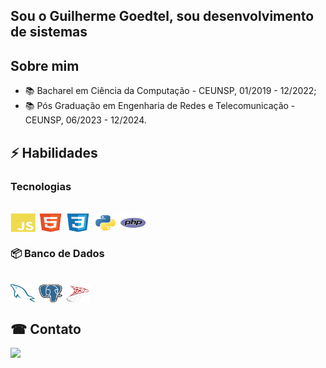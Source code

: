 ## Sou o Guilherme Goedtel, sou desenvolvimento de sistemas 

## Sobre mim

* 📚 Bacharel em Ciência da Computação - CEUNSP, 01/2019 - 12/2022;
* 📚 Pós Graduação em Engenharia de Redes e Telecomunicação - CEUNSP, 06/2023 - 12/2024.

 ## ⚡ Habilidades
 ### Tecnologias
<div style="display: inline_block"><br>
  <img align="center" alt="Guilherme-Js" height="30" width="40" src="https://raw.githubusercontent.com/devicons/devicon/master/icons/javascript/javascript-plain.svg">
  <img align="center" alt="Guilherme-HTML" height="30" width="40" src="https://raw.githubusercontent.com/devicons/devicon/master/icons/html5/html5-original.svg">
  <img align="center" alt="Guilherme-CSS" height="30" width="40" src="https://raw.githubusercontent.com/devicons/devicon/master/icons/css3/css3-original.svg">
  <img align="center" alt="Guilherme-Python" height="30" width="40" src="https://raw.githubusercontent.com/devicons/devicon/master/icons/python/python-original.svg">
  <img align="center" alt="Guilherme-PHP" height="30" width="40" src="https://github.com/devicons/devicon/blob/master/icons/php/php-original.svg">
</div>

### 📦 Banco de Dados
<div style="display: inline_block"><br>
  <img align="center" alt="Guilherme-MySql" height="30" width="40" src="https://github.com/devicons/devicon/blob/master/icons/mysql/mysql-original.svg">
  <img align="center" alt="Guilherme-PostgreSQL" height="30" width="40" src="https://github.com/devicons/devicon/blob/master/icons/postgresql/postgresql-original.svg">
  <img align="center" alt="Guilherme-SQLsERVER" height="30" width="40" src="https://github.com/devicons/devicon/blob/master/icons/microsoftsqlserver/microsoftsqlserver-original.svg">
</div>

## ☎ Contato 
<div> 
  <a href="https://www.linkedin.com/in/guilherme-goedtel-49118486" target="_blank"><img src="https://img.shields.io/badge/-LinkedIn-%230077B5?style=for-the-badge&logo=linkedin&logoColor=white" target="_blank"></a> 
</div>
